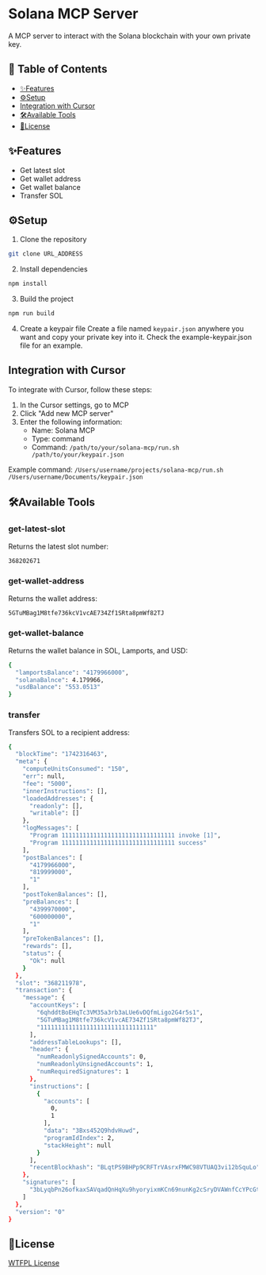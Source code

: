 # Solana MCP Server

A MCP server to interact with the Solana blockchain with your own private key.

## 📖 Table of Contents
- [✨Features](#-features)
- [⚙️Setup](#️-setup)
- [Integration with Cursor](#integration-with-cursor)
- [🛠️Available Tools](#️available-tools)
- [🔖License](#️license)

## ✨Features

- Get latest slot
- Get wallet address
- Get wallet balance
- Transfer SOL

## ⚙️Setup

1. Clone the repository
```bash
git clone URL_ADDRESS
```

2. Install dependencies
```bash
npm install
```

3. Build the project
```bash
npm run build
```

4. Create a keypair file
Create a file named `keypair.json` anywhere you want and copy your private key into it. Check the example-keypair.json file for an example.


## Integration with Cursor

To integrate with Cursor, follow these steps:

1. In the Cursor settings, go to MCP
2. Click "Add new MCP server"
3. Enter the following information:
   - Name: Solana MCP
   - Type: command
   - Command: ```/path/to/your/solana-mcp/run.sh /path/to/your/keypair.json```

Example command: ```/Users/username/projects/solana-mcp/run.sh /Users/username/Documents/keypair.json```


## 🛠️Available Tools

### get-latest-slot
Returns the latest slot number:

```bash
368202671
```

### get-wallet-address
Returns the wallet address:

```bash
5GTuMBag1M8tfe736kcV1vcAE734Zf1SRta8pmWf82TJ
```

### get-wallet-balance
Returns the wallet balance in SOL, Lamports, and USD:

```bash
{
  "lamportsBalance": "4179966000",
  "solanaBalnce": 4.179966,
  "usdBalance": "553.0513"
}
```

### transfer
Transfers SOL to a recipient address:

```bash
{
  "blockTime": "1742316463",
  "meta": {
    "computeUnitsConsumed": "150",
    "err": null,
    "fee": "5000",
    "innerInstructions": [],
    "loadedAddresses": {
      "readonly": [],
      "writable": []
    },
    "logMessages": [
      "Program 11111111111111111111111111111111 invoke [1]",
      "Program 11111111111111111111111111111111 success"
    ],
    "postBalances": [
      "4179966000",
      "819999000",
      "1"
    ],
    "postTokenBalances": [],
    "preBalances": [
      "4399970000",
      "600000000",
      "1"
    ],
    "preTokenBalances": [],
    "rewards": [],
    "status": {
      "Ok": null
    }
  },
  "slot": "368211978",
  "transaction": {
    "message": {
      "accountKeys": [
        "6qhddtBoEHqTc3VM35a3rb3aLUe6vDQfmLigo2G4r5s1",
        "5GTuMBag1M8tfe736kcV1vcAE734Zf1SRta8pmWf82TJ",
        "11111111111111111111111111111111"
      ],
      "addressTableLookups": [],
      "header": {
        "numReadonlySignedAccounts": 0,
        "numReadonlyUnsignedAccounts": 1,
        "numRequiredSignatures": 1
      },
      "instructions": [
        {
          "accounts": [
            0,
            1
          ],
          "data": "3Bxs452Q9hdvHuwd",
          "programIdIndex": 2,
          "stackHeight": null
        }
      ],
      "recentBlockhash": "BLqtPS9BHPp9CRFTrVAsrxFMWC98VTUAQ3vi12bSquLo"
    },
    "signatures": [
      "3bLyqbPn26ofkaxSAVqadQnHqXu9hyoryixmKCn69nunKg2cSryDVAWnfCcYPcGtjSmXcMHfrzc3bw25zFTabXvs"
    ]
  },
  "version": "0"
}
```


## 🔖License

[WTFPL License](https://www.wtfpl.net/about/)